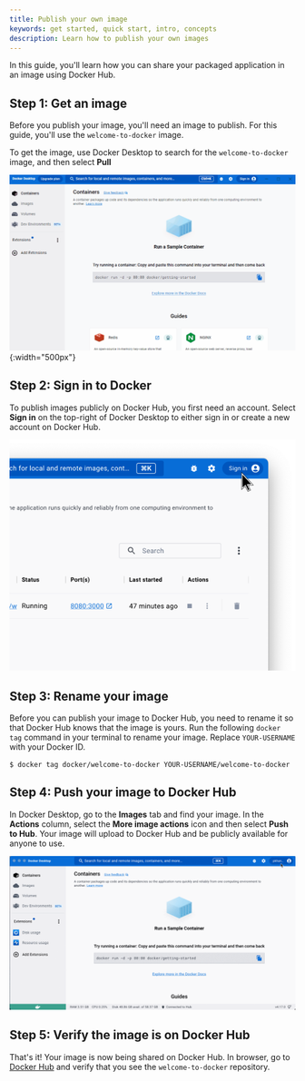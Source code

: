 ```yaml
---
title: Publish your own image
keywords: get started, quick start, intro, concepts
description: Learn how to publish your own images
---
```


In this guide, you'll learn how you can share your packaged application in an image using Docker Hub.

## Step 1: Get an image

Before you publish your image, you'll need an image to publish. For this guide, you'll use the `welcome-to-docker` image.

To get the image, use Docker Desktop to search for the `welcome-to-docker` image, and then select **Pull**

![Pulling the welcome-to-docker image](images/getting-started-pull.gif){:width="500px"}

## Step 2: Sign in to Docker

To publish images publicly on Docker Hub, you first need an account. Select **Sign in** on the top-right of Docker Desktop to either sign in or create a new account on Docker Hub.

![Signing in to Docker](images/getting-started-sign-in.png)

## Step 3: Rename your image

Before you can publish your image to Docker Hub, you need to rename it so that Docker Hub knows that the image is yours. Run the following `docker tag` command in your terminal to rename your image. Replace `YOUR-USERNAME` with your Docker ID.

```console
$ docker tag docker/welcome-to-docker YOUR-USERNAME/welcome-to-docker
```

## Step 4: Push your image to Docker Hub

In Docker Desktop, go to the **Images** tab and find your image. In the **Actions** column, select the **More image actions** icon and then select **Push to Hub**. Your image will upload to Docker Hub and be publicly available for anyone to use.

![Push image to Docker Hub](images/getting-started-push.gif)

## Step 5: Verify the image is on Docker Hub

That's it! Your image is now being shared on Docker Hub. In browser, go to [Docker Hub](https://hub.docker.com) and verify that you see the `welcome-to-docker` repository.

